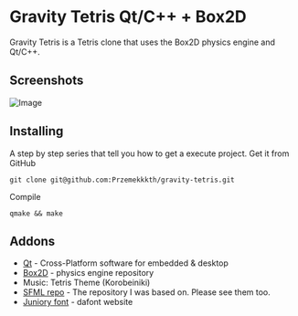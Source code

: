 # Gravity Tetris Qt/C++ + Box2D
Gravity Tetris is a Tetris clone that uses the Box2D physics engine and Qt/C++.

## Screenshots
![Image](https://user-images.githubusercontent.com/28188300/277168996-3cfbf55e-f8ce-487f-bb24-eb60c76fe8f4.gif)

## Installing
A step by step series  that tell you how to get a execute project.
Get it from GitHub
```
git clone git@github.com:Przemekkkth/gravity-tetris.git
```
Compile
```
qmake && make
```
## Addons
* [Qt](https://www.qt.io/) - Cross-Platform software for embedded & desktop
* [Box2D](https://github.com/erincatto/box2d) - physics engine repository
* Music: Tetris Theme (Korobeiniki)
* [SFML repo](https://github.com/Krozark/SFML-book/tree/master/04_Physics/Gravitris) - The repository I was based on. Please see them too.
* [Juniory font](https://www.dafont.com/juniory.font) - dafont website
